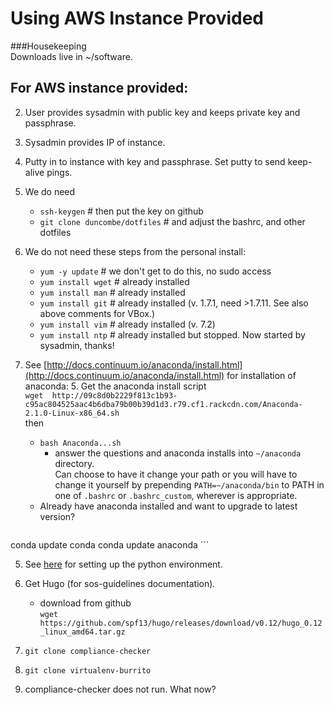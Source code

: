 
# Using AWS Instance Provided

###Housekeeping    
	Downloads live in ~/software.    

## For AWS instance provided:

2. User provides sysadmin with public key and keeps private key and passphrase.
1. Sysadmin provides IP of instance. 
2. Putty in to instance with key and passphrase. Set putty to send keep-alive pings.
2.  We do need   
	* `ssh-keygen` \# then put the key on github
	* `git clone duncombe/dotfiles`  \# and adjust the bashrc, and other dotfiles   
    
	
2.  We do not need these steps from the personal install:   
  	- `yum -y update`  \# we don't get to do this, no sudo access
	- `yum install wget`  \# already installed
	- `yum install man`   # already installed
	- `yum install git`   # already installed  (v. 1.7.1, need >1.7.11. See also above comments for VBox.)
	- `yum install vim`   # already installed (v. 7.2)
	- `yum install ntp`   # already installed but stopped. Now started by sysadmin, thanks!
4. See [http://docs.continuum.io/anaconda/install.html](http://docs.continuum.io/anaconda/install.html) for installation of anaconda:
	5. Get the anaconda install script    
	`wget  http://09c8d0b2229f813c1b93-c95ac804525aac4b6dba79b00b39d1d3.r79.cf1.rackcdn.com/Anaconda-2.1.0-Linux-x86_64.sh`    
	then   
	- `bash Anaconda...sh`    
		- answer the questions and anaconda
	installs into `~/anaconda` directory.    
	Can choose to have it change your path or you will have to change it yourself by prepending `PATH=~/anaconda/bin` to PATH in one of `.bashrc` or `.bashrc_custom`, wherever is appropriate.     
	- Already have anaconda installed and want to upgrade to latest version?     
		```
conda update conda
conda update anaconda
	```    
	
5. See [here](python_setup.md) for setting up the python environment.

5. Get Hugo (for sos-guidelines documentation).
	- download from github    
	`wget https://github.com/spf13/hugo/releases/download/v0.12/hugo_0.12_linux_amd64.tar.gz`


11. `git clone compliance-checker`  
12. `git clone virtualenv-burrito`  
13.  compliance-checker does not run. What now?
